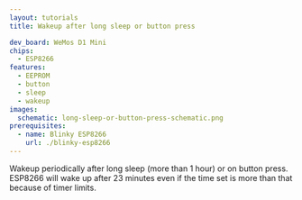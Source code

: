 ```yaml
---
layout: tutorials
title: Wakeup after long sleep or button press

dev_board: WeMos D1 Mini
chips:
  - ESP8266
features:
  - EEPROM
  - button
  - sleep
  - wakeup
images:
  schematic: long-sleep-or-button-press-schematic.png
prerequisites:
  - name: Blinky ESP8266
    url: ./blinky-esp8266
---
```


Wakeup periodically after long sleep (more than 1 hour) or on button press. ESP8266 will wake up after 23 minutes even if the time set is more than that because of timer limits.
